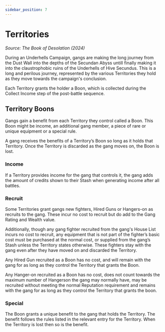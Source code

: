 ```yaml
---
sidebar_position: 7
---
```


# Territories
_Source: The Book of Desolation (2024)_

During an Underhells Campaign, gangs are making the long journey from the Dust Wall into the depths of the Secundan Abyss untill finally making it into the claustrophobic ruins of the Underhells of Hive Secundus. This is a long and perilous journey, represented by the various Territories they hold as they move towards the campaign's conclusion.

Each Territory grants the holder a Boon, which is collected during the Collect Income step of the post-battle sequence. 

Territory Boons[​](#territory-boons "Direct link to Territory Boons")
---------------------------------------------------------------------

Gangs gain a benefit from each Territory they control called a Boon. This Boon might be income, an additional gang member, a piece of rare or unique equipment or a special rule. 

A gang receives the benefits of a Territory’s Boon so long as it holds that Territory. Once the Territory is discarded as the gang moves on, the Boon is lost. 

### Income[​](#income "Direct link to Income")

lf a Territory provides income for the gang that controls it, the gang adds the amount of credits shown to their Stash when generating income after all battles. 

### Recruit[​](#recruit "Direct link to Recruit")

Some Territories grant gangs new fighters, Hired Guns or Hangers-on as recruits to the gang. These incur no cost to recruit but do add to the Gang Rating and Wealth value. 

Additionally, though any gang fighter recruited from the gang's House List incurs no cost to recruit, any equipment that is not part of the fighter’s basic cost must be purchased at the normal cost, or supplied from the gang’s Stash unless the Territory states otherwise. These fighters stay with the gang even after they have moved on and discarded the Territory.

Any Hired Gun recruited as a Boon has no cost, and will remain with the gang for as long as they control the Territory that grants the Boon.

Any Hanger-on recruited as a Boon has no cost, does not count towards the maximum number of Hangerson the gang may normally have, may be recruited without meeting the normal Reputation requirement and remains with the gang for as long as they control the Territory that grants the boon. 

### Special[​](#special "Direct link to Special")

The Boon grants a unique benefit to the gang that holds the Territory. The benefit follows the rules listed in the relevant entry for the Territory. When the Territory is lost then so is the benefit.
